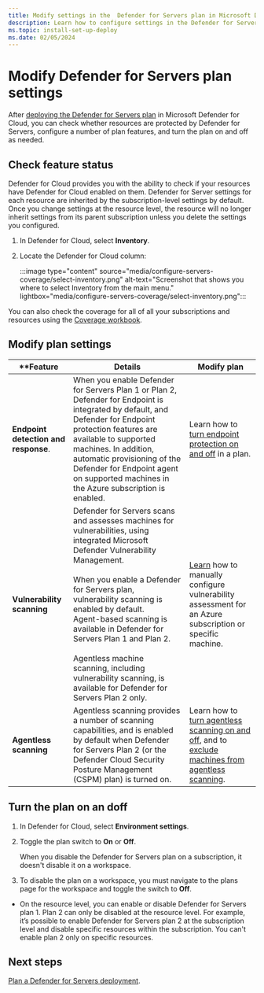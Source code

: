 ```yaml
---
title: Modify settings in the  Defender for Servers plan in Microsoft Defender for Cloud
description: Learn how to configure settings in the Defender for Servers plan in Microsoft Defender for Cloud.
ms.topic: install-set-up-deploy
ms.date: 02/05/2024
---
```


# Modify Defender for Servers plan settings

After [deploying the Defender for Servers plan](tutorial-enable-servers-plan.md) in Microsoft Defender for Cloud, you can check whether resources are protected by Defender for Servers, configure a number of plan features, and turn the plan on and off as needed.

## Check feature status

Defender for Cloud provides you with the ability to check if your resources have Defender for Cloud enabled on them. Defender for Server settings for each resource are inherited by the subscription-level settings by default. Once you change settings at the resource level, the resource will no longer inherit settings from its parent subscription unless you delete the settings you configured.

1. In Defender for Cloud, select **Inventory**.

1. Locate the Defender for Cloud column:

    :::image type="content" source="media/configure-servers-coverage/select-inventory.png" alt-text="Screenshot that shows you where to select Inventory from the main menu." lightbox="media/configure-servers-coverage/select-inventory.png":::


You can also check the coverage for all of all your subscriptions and resources using the [Coverage workbook](custom-dashboards-azure-workbooks.md#coverage-workbook).


## Modify plan settings

**Feature | **Details** | **Modify plan**
--- | --- | ---
**Endpoint detection and response**. | When you enable Defender for Servers Plan 1 or Plan 2, Defender for Endpoint is integrated by default, and Defender for Endpoint protection features are available to supported machines. In addition, automatic provisioning of the Defender for Endpoint agent on supported machines in the Azure subscription is enabled. | Learn how to [turn endpoint protection on and off](enable-defender-for-endpoint.md) in a plan.
**Vulnerability scanning** | Defender for Servers scans and assesses machines for vulnerabilities,  using integrated Microsoft Defender Vulnerability Management.<br/><br/> When you enable a Defender for Servers plan, vulnerability scanning is enabled by default.<br/> Agent-based scanning is available in Defender for Servers Plan 1 and Plan 2.<br/><br/>Agentless machine scanning, including vulnerability scanning, is available for Defender for Servers Plan 2 only. | [Learn](deploy-vulnerability-assessment-defender-vulnerability-management.md) how to manually configure vulnerability assessment for an Azure subscription or specific machine.
**Agentless scanning** |  Agentless scanning provides a number of scanning capabilities, and is enabled by default when Defender for Servers Plan 2 (or the Defender Cloud Security Posture Management (CSPM) plan) is turned on. | Learn how to [turn agentless scanning on and off](enable-agentless-scanning-vms.md), and to [exclude machines from agentless scanning](enable-agentless-scanning-vms.md#exclude-machines-from-scanning). 




## Turn the plan on an doff


1. In Defender for Cloud, select **Environment settings**.
1. Toggle the plan switch to **On** or **Off**.

    When you disable the Defender for Servers plan on a subscription, it doesn't disable it on a workspace.
1. To disable the plan on a workspace, you must navigate to the plans page for the workspace and toggle the switch to **Off**.


- On the resource level, you can enable or disable Defender for Servers plan 1. Plan 2 can only be disabled at the resource level. For example, it’s possible to enable Defender for Servers plan 2 at the subscription level and disable specific resources within the subscription. You can't enable plan 2 only on specific resources.

## Next steps

[Plan a Defender for Servers deployment](plan-defender-for-servers.md).
